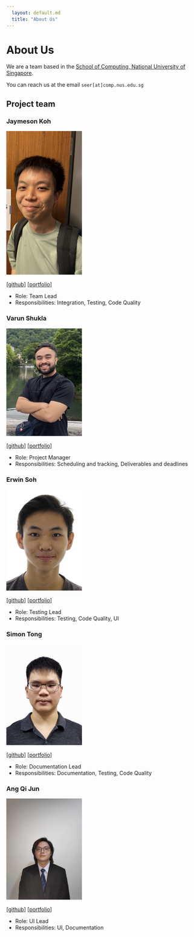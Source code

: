 ```yaml
---
  layout: default.md
  title: "About Us"
---
```


# About Us

We are a team based in the [School of Computing, National University of Singapore](http://www.comp.nus.edu.sg).

You can reach us at the email `seer[at]comp.nus.edu.sg`

## Project team

### Jaymeson Koh

<img src="images/blanklogic.png" width="200px">

[[github](https://github.com/blanklogic)]
[[portfolio](team/jaymeson.md)]

* Role: Team Lead
* Responsibilities: Integration, Testing, Code Quality

### Varun Shukla

<img src="images/shux347.png" width="200px">

[[github](http://github.com/Shux347)]
[[portfolio](team/varun.md)]

* Role: Project Manager
* Responsibilities: Scheduling and tracking, Deliverables and deadlines

### Erwin Soh

<img src="images/meerkatboy.png" width="200px">

[[github](http://github.com/meerkatboy)]
[[portfolio](team/erwin.md)]

* Role: Testing Lead
* Responsibilities: Testing, Code Quality, UI

### Simon Tong

<img src="images/uniqly.png" width="200px">

[[github](http://github.com/uniqly)]
[[portfolio](team/simon.md)]

* Role: Documentation Lead
* Responsibilities: Documentation, Testing, Code Quality

### Ang Qi Jun

<img src="images/realqijun.png" width="200px">

[[github](http://github.com/realqijun)]
[[portfolio](team/qijun.md)]

* Role: UI Lead
* Responsibilities: UI, Documentation
